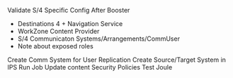 Validate S/4 Specific Config After Booster
 * Destinations 4 + Navigation Service
 * WorkZone Content Provider
 * S/4 Communicaton Systems/Arrangements/CommUser
 *  Note about exposed roles

Create Comm System for User Replication
Create Source/Target System in IPS
Run Job
Update content Security Policies
Test Joule



